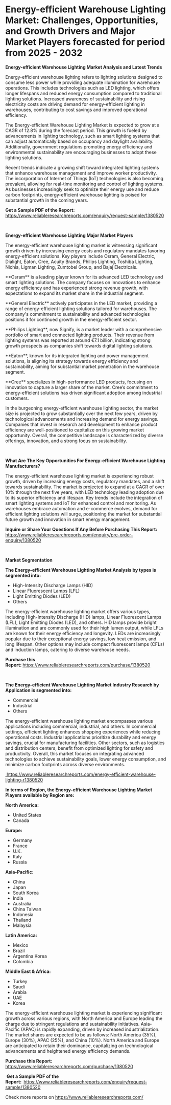 <p><h1>Energy-efficient Warehouse Lighting Market: Challenges, Opportunities, and Growth Drivers and Major Market Players forecasted for period from 2025 - 2032</h1></p><p><strong>Energy-efficient Warehouse Lighting Market Analysis and Latest Trends</strong></p>
<p><p>Energy-efficient warehouse lighting refers to lighting solutions designed to consume less power while providing adequate illumination for warehouse operations. This includes technologies such as LED lighting, which offers longer lifespans and reduced energy consumption compared to traditional lighting solutions. Increased awareness of sustainability and rising electricity costs are driving demand for energy-efficient lighting in warehouses, contributing to cost savings and improved operational efficiency.</p><p>The Energy-efficient Warehouse Lighting Market is expected to grow at a CAGR of 12.8% during the forecast period. This growth is fueled by advancements in lighting technology, such as smart lighting systems that can adjust automatically based on occupancy and daylight availability. Additionally, government regulations promoting energy efficiency and environmental sustainability are encouraging businesses to adopt these lighting solutions. </p><p>Recent trends indicate a growing shift toward integrated lighting systems that enhance warehouse management and improve worker productivity. The incorporation of Internet of Things (IoT) technologies is also becoming prevalent, allowing for real-time monitoring and control of lighting systems. As businesses increasingly seek to optimize their energy use and reduce carbon footprints, energy-efficient warehouse lighting is poised for substantial growth in the coming years.</p></p>
<p><strong>Get a Sample PDF of the Report:&nbsp;</strong> <a href="https://www.reliableresearchreports.com/enquiry/request-sample/1380520?utm_campaign=2263&utm_medium=2&utm_source=Github&utm_content=ia&utm_term=12022025&utm_id=energy-efficient-warehouse-lighting">https://www.reliableresearchreports.com/enquiry/request-sample/1380520</a></p>
<p>&nbsp;</p>
<p><strong>Energy-efficient Warehouse Lighting Major Market Players</strong></p>
<p><p>The energy-efficient warehouse lighting market is witnessing significant growth driven by increasing energy costs and regulatory mandates favoring energy-efficient solutions. Key players include Osram, General Electric, Dialight, Eaton, Cree, Acuity Brands, Philips Lighting, Toshiba Lighting, Nichia, Ligman Lighting, Zumtobel Group, and Bajaj Electricals.</p><p>**Osram** is a leading player known for its advanced LED technology and smart lighting solutions. The company focuses on innovations to enhance energy efficiency and has experienced strong revenue growth, with expectations to expand its market share in the industrial segment. </p><p>**General Electric** actively participates in the LED market, providing a range of energy-efficient lighting solutions tailored for warehouses. The company's commitment to sustainability and advanced technologies positions it for continued growth in the energy-efficient sector.</p><p>**Philips Lighting**, now Signify, is a market leader with a comprehensive portfolio of smart and connected lighting products. Their revenue from lighting systems was reported at around €7.1 billion, indicating strong growth prospects as companies shift towards digital lighting solutions.</p><p>**Eaton**, known for its integrated lighting and power management solutions, is aligning its strategy towards energy efficiency and sustainability, aiming for substantial market penetration in the warehouse segment.</p><p>**Cree** specializes in high-performance LED products, focusing on innovation to capture a larger share of the market. Cree’s commitment to energy-efficient solutions has driven significant adoption among industrial customers.</p><p>In the burgeoning energy-efficient warehouse lighting sector, the market size is projected to grow substantially over the next few years, driven by technological advancements and increasing demand for energy savings. Companies that invest in research and development to enhance product efficiency are well-positioned to capitalize on this growing market opportunity. Overall, the competitive landscape is characterized by diverse offerings, innovation, and a strong focus on sustainability.</p></p>
<p>&nbsp;</p>
<p><strong>What Are The Key Opportunities For Energy-efficient Warehouse Lighting Manufacturers?</strong></p>
<p><p>The energy-efficient warehouse lighting market is experiencing robust growth, driven by increasing energy costs, regulatory mandates, and a shift towards sustainability. The market is projected to expand at a CAGR of over 10% through the next five years, with LED technology leading adoption due to its superior efficiency and lifespan. Key trends include the integration of smart lighting systems and IoT for enhanced control and monitoring. As warehouses embrace automation and e-commerce evolves, demand for efficient lighting solutions will surge, positioning the market for substantial future growth and innovation in smart energy management.</p></p>
<p><strong>Inquire or Share Your Questions If Any Before Purchasing This Report:</strong> <a href="https://www.reliableresearchreports.com/enquiry/pre-order-enquiry/1380520?utm_campaign=2263&utm_medium=2&utm_source=Github&utm_content=ia&utm_term=12022025&utm_id=energy-efficient-warehouse-lighting">https://www.reliableresearchreports.com/enquiry/pre-order-enquiry/1380520</a></p>
<p>&nbsp;</p>
<p><strong>Market Segmentation</strong></p>
<p><strong>The Energy-efficient Warehouse Lighting Market Analysis by types is segmented into:</strong></p>
<p><ul><li>High-Intensity Discharge Lamps (HID)</li><li>Linear Fluorescent Lamps (LFL)</li><li>Light Emitting Diodes (LED)</li><li>Others</li></ul></p>
<p><p>The energy-efficient warehouse lighting market offers various types, including High-Intensity Discharge (HID) lamps, Linear Fluorescent Lamps (LFL), Light Emitting Diodes (LED), and others. HID lamps provide bright illumination and are commonly used for their high lumen output, while LFLs are known for their energy efficiency and longevity. LEDs are increasingly popular due to their exceptional energy savings, low heat emission, and long lifespan. Other options may include compact fluorescent lamps (CFLs) and induction lamps, catering to diverse warehouse needs.</p></p>
<p><strong>Purchase this Report:&nbsp;</strong><a href="https://www.reliableresearchreports.com/purchase/1380520?utm_campaign=2263&utm_medium=2&utm_source=Github&utm_content=ia&utm_term=12022025&utm_id=energy-efficient-warehouse-lighting">https://www.reliableresearchreports.com/purchase/1380520</a></p>
<p>&nbsp;</p>
<p><strong>The Energy-efficient Warehouse Lighting Market Industry Research by Application is segmented into:</strong></p>
<p><ul><li>Commercial</li><li>Industrial</li><li>Others</li></ul></p>
<p><p>The energy-efficient warehouse lighting market encompasses various applications including commercial, industrial, and others. In commercial settings, efficient lighting enhances shopping experiences while reducing operational costs. Industrial applications prioritize durability and energy savings, crucial for manufacturing facilities. Other sectors, such as logistics and distribution centers, benefit from optimized lighting for safety and productivity. Overall, this market focuses on integrating advanced technologies to achieve sustainability goals, lower energy consumption, and minimize carbon footprints across diverse environments.</p></p>
<p><a href="https://www.reliableresearchreports.com/energy-efficient-warehouse-lighting-r1380520?utm_campaign=2263&utm_medium=2&utm_source=Github&utm_content=ia&utm_term=12022025&utm_id=energy-efficient-warehouse-lighting">&nbsp;https://www.reliableresearchreports.com/energy-efficient-warehouse-lighting-r1380520</a></p>
<p><strong>In terms of Region, the Energy-efficient Warehouse Lighting Market Players available by Region are:</strong></p>
<p>
    <p> <strong> North America: </strong>
        <ul>
            <li>United States</li>
            <li>Canada</li>
        </ul>
        </p> 
    <p> <strong> Europe: </strong>
        <ul>
            <li>Germany</li>
            <li>France</li>
            <li>U.K.</li>
            <li>Italy</li>
            <li>Russia</li>
        </ul>
        </p> 
    <p> <strong> Asia-Pacific: </strong>
        <ul>
            <li>China</li>
            <li>Japan</li>
            <li>South Korea</li>
            <li>India</li>
            <li>Australia</li>
            <li>China Taiwan</li>
            <li>Indonesia</li>
            <li>Thailand</li>
            <li>Malaysia</li>
        </ul>
        </p> 
    <p> <strong> Latin America: </strong>
        <ul>
            <li>Mexico</li>
            <li>Brazil</li>
            <li>Argentina Korea</li>
            <li>Colombia</li>
        </ul>
        </p> 
    <p> <strong> Middle East & Africa: </strong>
        <ul>
            <li>Turkey</li>
            <li>Saudi</li>
            <li>Arabia</li>
            <li>UAE</li>
            <li>Korea</li>
        </ul>
    </p>
    </p>
<p><p>The energy-efficient warehouse lighting market is experiencing significant growth across various regions, with North America and Europe leading the charge due to stringent regulations and sustainability initiatives. Asia-Pacific (APAC) is rapidly expanding, driven by increased industrialization. The market shares are expected to be as follows: North America (35%), Europe (30%), APAC (25%), and China (10%). North America and Europe are anticipated to retain their dominance, capitalizing on technological advancements and heightened energy efficiency demands.</p></p>
<p><strong>Purchase this Report: </strong><a href="https://www.reliableresearchreports.com/purchase/1380520?utm_campaign=2263&utm_medium=2&utm_source=Github&utm_content=ia&utm_term=12022025&utm_id=energy-efficient-warehouse-lighting">https://www.reliableresearchreports.com/purchase/1380520</a></p>
<p>&nbsp;<strong>Get a Sample PDF of the Report:&nbsp;&nbsp;</strong><a href="https://www.reliableresearchreports.com/enquiry/request-sample/1380520?utm_campaign=2263&utm_medium=2&utm_source=Github&utm_content=ia&utm_term=12022025&utm_id=energy-efficient-warehouse-lighting">https://www.reliableresearchreports.com/enquiry/request-sample/1380520</a></p>
<p><strong></strong></p>
<p>Check more reports on <a href="https://www.reliableresearchreports.com/?utm_campaign=2263&utm_medium=2&utm_source=Github&utm_content=ia&utm_term=12022025&utm_id=energy-efficient-warehouse-lighting">https://www.reliableresearchreports.com/</a></p>